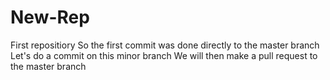 # New-Rep
First repositiory
So the first commit was done directly to the master branch
Let's do a commit on this minor branch
We will then make a pull request to the master branch
